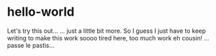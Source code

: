 # hello-world
Let's try this out...
... just a little bit more.
So I guess I just have to keep writing to make this work
soooo tired here, too much work eh cousin!
... passe le pastis...
